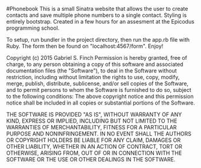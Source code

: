 #Phonebook
This is a small Sinatra website that allows the user to create contacts and save multiple phone numbers to a single contact.  Styling is entirely bootstrap. 
Created in a few hours for an assesment at the Epicodus programming school.

To setup, run bundler in the project directory, then run the app.rb file with Ruby. The form then be found on "localhost:4567/form". Enjoy!

Copyright (c) 2015 Gabriel S. Finch
Permission is hereby granted, free of charge, to any person obtaining a copy of this software and associated documentation files (the "Software"), to deal in the Software without restriction, including without limitation the rights to use, copy, modify, merge, publish, distribute, sublicense, and/or sell copies of the Software, and to permit persons to whom the Software is furnished to do so, subject to the following conditions:
The above copyright notice and this permission notice shall be included in all copies or substantial portions of the Software.

THE SOFTWARE IS PROVIDED "AS IS", WITHOUT WARRANTY OF ANY KIND, EXPRESS OR IMPLIED, INCLUDING BUT NOT LIMITED TO THE WARRANTIES OF MERCHANTABILITY, FITNESS FOR A PARTICULAR PURPOSE AND NONINFRINGEMENT. IN NO EVENT SHALL THE AUTHORS OR COPYRIGHT HOLDERS BE LIABLE FOR ANY CLAIM, DAMAGES OR OTHER LIABILITY, WHETHER IN AN ACTION OF CONTRACT, TORT OR OTHERWISE, ARISING FROM, OUT OF OR IN CONNECTION WITH THE SOFTWARE OR THE USE OR OTHER DEALINGS IN THE SOFTWARE.
